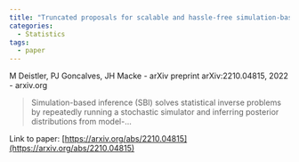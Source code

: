```yaml
---
title: "Truncated proposals for scalable and hassle-free simulation-based inference"
categories:
  - Statistics
tags:
  - paper
---
```

M Deistler, PJ Goncalves, JH Macke - arXiv preprint arXiv:2210.04815, 2022 - arxiv.org

>Simulation-based inference (SBI) solves statistical inverse problems by repeatedly running a stochastic simulator and inferring posterior distributions from model-…

Link to paper: [https://arxiv.org/abs/2210.04815](https://arxiv.org/abs/2210.04815)
